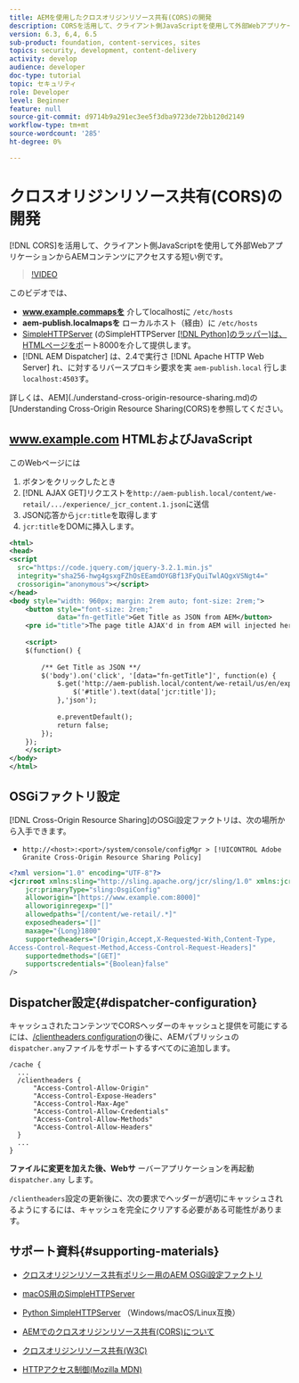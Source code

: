 ```yaml
---
title: AEMを使用したクロスオリジンリソース共有(CORS)の開発
description: CORSを活用して、クライアント側JavaScriptを使用して外部WebアプリケーションからAEMコンテンツにアクセスする短い例です。
version: 6.3, 6,4, 6.5
sub-product: foundation, content-services, sites
topics: security, development, content-delivery
activity: develop
audience: developer
doc-type: tutorial
topic: セキュリティ
role: Developer
level: Beginner
feature: null
source-git-commit: d9714b9a291ec3ee5f3dba9723de72bb120d2149
workflow-type: tm+mt
source-wordcount: '285'
ht-degree: 0%

---
```



# クロスオリジンリソース共有(CORS)の開発

[!DNL CORS]を活用して、クライアント側JavaScriptを使用して外部WebアプリケーションからAEMコンテンツにアクセスする短い例です。

>[!VIDEO](https://video.tv.adobe.com/v/18837/?quality=12&learn=on)

このビデオでは、

* **www.example.commapsを** 介してlocalhostに  `/etc/hosts`
* **aem-publish.localmapsを** ローカルホスト（経由）に  `/etc/hosts`
* [SimpleHTTPServer](https://itunes.apple.com/us/app/simple-http-server/id441002840?mt=12) (のSimpleHTTPServer [[!DNL Python]のラッパー)は、HTMLページをポ](https://docs.python.org/2/library/simplehttpserver.html)ート8000を介して提供します。
* [!DNL AEM Dispatcher] は、2.4で実行さ [!DNL Apache HTTP Web Server] れ、に対するリバースプロキシ要求を実 `aem-publish.local` 行しま `localhost:4503`す。

詳しくは、AEM](./understand-cross-origin-resource-sharing.md)の[Understanding Cross-Origin Resource Sharing(CORS)を参照してください。

## www.example.com HTMLおよびJavaScript

このWebページには

1. ボタンをクリックしたとき
1. [!DNL AJAX GET]リクエストを`http://aem-publish.local/content/we-retail/.../experience/_jcr_content.1.json`に送信
1. JSON応答から`jcr:title`を取得します
1. `jcr:title`をDOMに挿入します。

```xml
<html>
<head>
<script
  src="https://code.jquery.com/jquery-3.2.1.min.js"
  integrity="sha256-hwg4gsxgFZhOsEEamdOYGBf13FyQuiTwlAQgxVSNgt4="
  crossorigin="anonymous"></script>   
</head>
<body style="width: 960px; margin: 2rem auto; font-size: 2rem;">
    <button style="font-size: 2rem;"
            data="fn-getTitle">Get Title as JSON from AEM</button>
    <pre id="title">The page title AJAX'd in from AEM will injected here</pre>
    
    <script>
    $(function() { 
        
        /** Get Title as JSON **/
        $('body').on('click', '[data="fn-getTitle"]', function(e) { 
            $.get('http://aem-publish.local/content/we-retail/us/en/experience/_jcr_content.1.json', function(data) {
                $('#title').text(data['jcr:title']);
            },'json');
            
            e.preventDefault();
            return false;
        });
    });
    </script>
</body>
</html>
```

## OSGiファクトリ設定

[!DNL Cross-Origin Resource Sharing]のOSGi設定ファクトリは、次の場所から入手できます。

* `http://<host>:<port>/system/console/configMgr > [!UICONTROL Adobe Granite Cross-Origin Resource Sharing Policy]`

```xml
<?xml version="1.0" encoding="UTF-8"?>
<jcr:root xmlns:sling="http://sling.apache.org/jcr/sling/1.0" xmlns:jcr="http://www.jcp.org/jcr/1.0"
    jcr:primaryType="sling:OsgiConfig"
    alloworigin="[https://www.example.com:8000]"
    alloworiginregexp="[]"
    allowedpaths="[/content/we-retail/.*]"
    exposedheaders="[]"
    maxage="{Long}1800"
    supportedheaders="[Origin,Accept,X-Requested-With,Content-Type,
Access-Control-Request-Method,Access-Control-Request-Headers]"
    supportedmethods="[GET]"
    supportscredentials="{Boolean}false"
/>
```

## Dispatcher設定{#dispatcher-configuration}

キャッシュされたコンテンツでCORSヘッダーのキャッシュと提供を可能にするには、[/clientheaders configuration](https://experienceleague.adobe.com/docs/experience-manager-dispatcher/using/configuring/dispatcher-configuration.html?lang=en#specifying-the-http-headers-to-pass-through-clientheaders)の後に、AEMパブリッシュの`dispatcher.any`ファイルをサポートするすべてのに追加します。

```
/cache { 
  ...
  /clientheaders {
      "Access-Control-Allow-Origin"
      "Access-Control-Expose-Headers"
      "Access-Control-Max-Age"
      "Access-Control-Allow-Credentials"
      "Access-Control-Allow-Methods"
      "Access-Control-Allow-Headers"
  }
  ...
}
```

**ファイルに変更を加えた後、Webサ** ーバーアプリケーションを再起動 `dispatcher.any` します。

`/clientheaders`設定の更新後に、次の要求でヘッダーが適切にキャッシュされるようにするには、キャッシュを完全にクリアする必要がある可能性があります。

## サポート資料{#supporting-materials}

* [クロスオリジンリソース共有ポリシー用のAEM OSGi設定ファクトリ](http://localhost:4502/system/console/configMgr/com.adobe.granite.cors.impl.CORSPolicyImpl)
* [macOS用のSimpleHTTPServer](https://itunes.apple.com/us/app/simple-http-server/id441002840?mt=12)
* [Python SimpleHTTPServer](https://docs.python.org/2/library/simplehttpserver.html) （Windows/macOS/Linux互換）

* [AEMでのクロスオリジンリソース共有(CORS)について](./understand-cross-origin-resource-sharing.md)
* [クロスオリジンリソース共有(W3C)](https://www.w3.org/TR/cors/)
* [HTTPアクセス制御(Mozilla MDN)](https://developer.mozilla.org/en-US/docs/Web/HTTP/Access_control_CORS)

